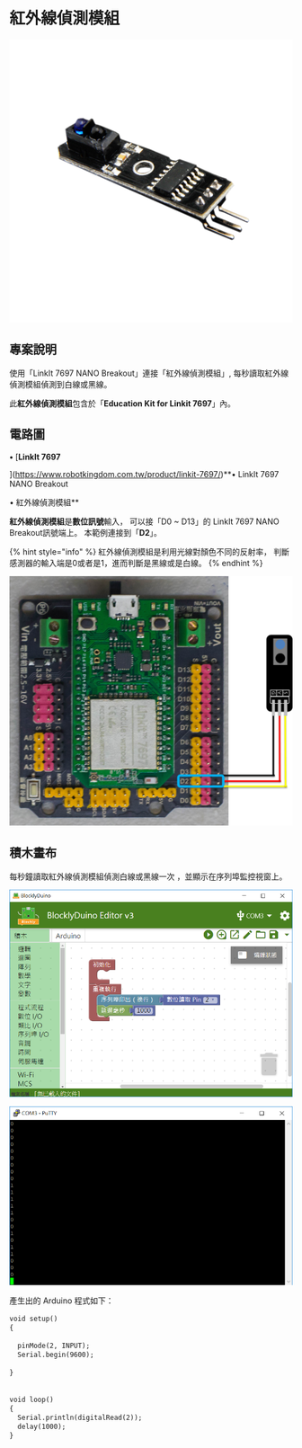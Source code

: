 # 紅外線偵測模組

![](../.gitbook/assets/linkit7697_irsesnor_00.png)

## 專案說明

使用「LinkIt 7697 NANO Breakout」連接「紅外線偵測模組」, 每秒讀取紅外線偵測模組偵測到白線或黑線。
  
此**紅外線偵測模組**包含於「**Education Kit for Linkit 7697**」內。

## 電路圖

**•**	[**LinkIt 7697**
  
](https://www.robotkingdom.com.tw/product/linkit-7697/)**•	LinkIt 7697 NANO Breakout
  
•	紅外線偵測模組**

**紅外線偵測模組**是**數位訊號**輸入， 可以接「D0 ~ D13」的 LinkIt 7697 NANO Breakout訊號端上。 本範例連接到「**D2**」。

{% hint style="info" %}
紅外線偵測模組是利用光線對顏色不同的反射率， 判斷感測器的輸入端是0或者是1，進而判斷是黑線或是白線。
{% endhint %}

![](../.gitbook/assets/linkit7697_irsesnor_01.png)

## 積木畫布

每秒鐘讀取紅外線偵測模組偵測白線或黑線一次 ，並顯示在序列埠監控視窗上。

![](../.gitbook/assets/linkit7697_irsesnor_02.png)

![](../.gitbook/assets/linkit7697_irsesnor_03.png)

產生出的 Arduino 程式如下：

```text
void setup()
{

  pinMode(2, INPUT);
  Serial.begin(9600);

}


void loop()
{
  Serial.println(digitalRead(2));
  delay(1000);
}

```

